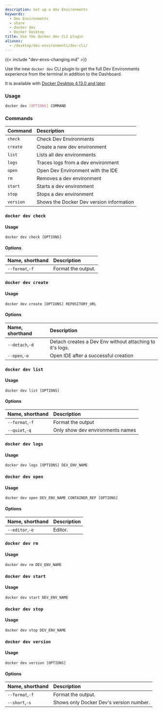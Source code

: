 ```yaml
---
description: Set up a dev Environments
keywords:
  - Dev Environments
  - share
  - docker dev
  - Docker Desktop
title: Use the docker dev CLI plugin
aliases:
  - /desktop/dev-environments/dev-cli/
---
```


{{< include "dev-envs-changing.md" >}}

Use the new `docker dev` CLI plugin to get the full Dev Environments experience from the terminal in addition to the Dashboard.

It is available with [Docker Desktop 4.13.0 and later](/manuals/desktop/release-notes.md).

### Usage

```bash
docker dev [OPTIONS] COMMAND
```

### Commands

| Command   | Description                              |
| :-------- | :--------------------------------------- |
| `check`   | Check Dev Environments                   |
| `create`  | Create a new dev environment             |
| `list`    | Lists all dev environments               |
| `logs`    | Traces logs from a dev environment       |
| `open`    | Open Dev Environment with the IDE        |
| `rm`      | Removes a dev environment                |
| `start`   | Starts a dev environment                 |
| `stop`    | Stops a dev environment                  |
| `version` | Shows the Docker Dev version information |

### `docker dev check`

#### Usage

`docker dev check [OPTIONS]`

#### Options

| Name, shorthand | Description        |
| :-------------- | :----------------- |
| `--format`,`-f` | Format the output. |

### `docker dev create`

#### Usage

`docker dev create [OPTIONS] REPOSITORY_URL`

#### Options

| Name, shorthand | Description                                              |
| :-------------- | :------------------------------------------------------- |
| `--detach`,`-d` | Detach creates a Dev Env without attaching to it's logs. |
| `--open`,`-o`   | Open IDE after a successful creation                     |

### `docker dev list`

#### Usage

`docker dev list [OPTIONS]`

#### Options

| Name, shorthand | Description                      |
| :-------------- | :------------------------------- |
| `--format`,`-f` | Format the output                |
| `--quiet`,`-q`  | Only show dev environments names |

### `docker dev logs`

#### Usage

`docker dev logs [OPTIONS] DEV_ENV_NAME`

### `docker dev open`

#### Usage

`docker dev open DEV_ENV_NAME CONTAINER_REF [OPTIONS]`

#### Options

| Name, shorthand | Description |
| :-------------- | :---------- |
| `--editor`,`-e` | Editor.     |

### `docker dev rm`

#### Usage

`docker dev rm DEV_ENV_NAME`

### `docker dev start`

#### Usage

`docker dev start DEV_ENV_NAME`

### `docker dev stop`

#### Usage

`docker dev stop DEV_ENV_NAME`

### `docker dev version`

#### Usage

`docker dev version [OPTIONS]`

#### Options

| Name, shorthand | Description                             |
| :-------------- | :-------------------------------------- |
| `--format`,`-f` | Format the output.                      |
| `--short`,`-s`  | Shows only Docker Dev's version number. |
